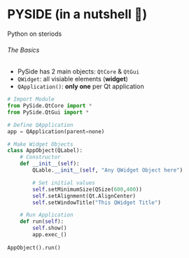 # PYSIDE (in a nutshell :chestnut:)
Python on steriods

###### The Basics
- PySide has 2 main objects: `QtCore` & `QtGui`
- `QWidget`: all visiable elements (**widget**) 
- `QApplication()`: **only one** per Qt application

```python
# Import Module
from PySide.QtCore import *
from PySide.QtGui import *

# Define QApplication
app = QApplication(parent=none)

# Make Widget Objects
class AppObject(QLabel):
	# Constructor
	def __init__(self):
		QLable.__init__(self, "Any QWidget Object here")

		# Set initial values
		self.setMinimumSize(QSize(600,400))
		self.setAlignment(Qt.AlignCenter)
		self.setWindowTitle("This QWidget Title")

	# Run Application
	def run(self):
		self.show()
		app.exec_()
		
AppObject().run()
```
